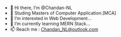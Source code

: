 - 👋 Hi there, I’m @Chandan-NL 
- 🔰 Studing Masters of Computer Application.[MCA]
- 👀 I’m interested in Web Development...
- 🌱 I’m currently learning MERN Stack...
- 📫 Reach me : Chandan_NL@outlook.com

<!---
Chandan-NL/Chandan-NL is a ✨ special ✨ repository because its `README.md` (this file) appears on your GitHub profile.
You can click the Preview link to take a look at your changes.
--->
